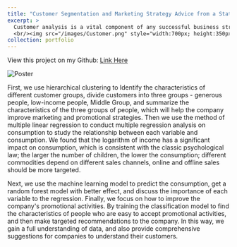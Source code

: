 ```yaml
---
title: "Customer Segmentation and Marketing Strategy Advice from a Statistical Perspective"
excerpt: >
  Customer analysis is a vital component of any successful business strategy. By leveraging advanced data analysis techniques, we can gain a deeper understanding of our customers and tailor our products and operations to better meet their needs and preferences. In our project, we employ a range of analytical methods, including EDA, clustering, multiple linear regression, and machine learning for regression and classification. Through this analysis, we can gain valuable insights into the characteristics and spending behaviors of our customers. This information enables us to make informed decisions about marketing strategies and improve the overall success of the business.
  <br/><img src="/images/Customer.png" style="width:700px; height:350px;">
collection: portfolio
--- 
```

View this project on my Github: [Link Here]([https://github.com/Ellie-Yang-Siying/Multimodality-and-Stacking-Ensemble-Models-in-Demand-Prediction](https://github.com/Ellie-Yang-Siying/Customer-Segmentation-and-Marketing-Strategy-Advice-from-a-Statistical-Perspective))

![Poster](/images/Customer_Poster.png)


First, we use hierarchical clustering to Identify the characteristics of different customer groups, divide customers into three groups - generous people, low-income people, Middle Group, and summarize the characteristics of the three groups of people, which will help the company improve marketing and promotional strategies. Then we use the method of multiple linear regression to conduct multiple regression analysis on consumption to study the relationship between each variable and consumption. We found that the logarithm of income has a significant impact on consumption, which is consistent with the classic psychological law; the larger the number of children, the lower the consumption; different commodities depend on different sales channels, online and offline sales should be more targeted.

Next, we use the machine learning model to predict the consumption, get a random forest model with better effect, and discuss the importance of each variable to the regression. Finally, we focus on how to improve the company's promotional activities. By training the classification model to find the characteristics of people who are easy to accept promotional activities, and then make targeted recommendations to the company. In this way, we gain a full understanding of data, and also provide comprehensive suggestions for companies to understand their customers.

